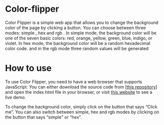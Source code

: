 # Color-flipper
Color Flipper is a simple web app that allows you to change the background color of the page by clicking a button. You can choose between three modes: simple , hex and rgb . In simple mode, the background color will be one of the seven basic colors: red, orange, yellow, green, blue, indigo, or violet. In hex mode, the background color will be a random hexadecimal color code.
and in the rgb mode three random values will be generated 
# How to use
To use Color Flipper, you need to have a web browser that supports JavaScript. You can either download the source code from [[this repository](https://github.com/bluesky1992-web/Color-flipper)] and open the index.html file in your browser, or visit [this website](https://bluesky1992-web.github.io/Color-flipper/) to see a live demo.

To change the background color, simply click on the button that says “Click me”. You can also switch between simple, hex and rgb  modes by clicking on the button that says “simple” or “hex”.

